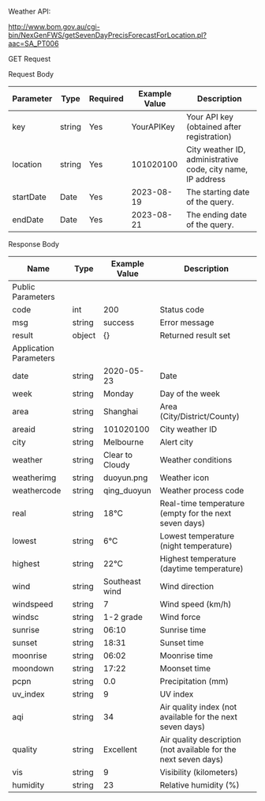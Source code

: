 Weather API: 

http://www.bom.gov.au/cgi-bin/NexGenFWS/getSevenDayPrecisForecastForLocation.pl?aac=SA_PT006  

GET Request 

Request Body 


 |Parameter | Type    | Required | Example Value | Description
 |----------|---------|----------|---------------|------------
 |key       | string  | Yes      | YourAPIKey    | Your API key (obtained after registration)
 |location  | string  | Yes      | 101020100     | City weather ID, administrative code, city name, IP address
 |startDate | Date    | Yes      | 2023-08-19    | The starting date of the query.
 |endDate   | Date    | Yes      | 2023-08-21    | The ending date of the query.   
 


Response Body 

| Name | Type | Example Value | Description |
| --- | --- | --- | --- |
| Public Parameters  |
| code | int | 200 | Status code |
| msg | string | success | Error message |
| result | object | {} | Returned result set |
| Application Parameters  |
| date | string | 2020-05-23 | Date |
| week | string | Monday | Day of the week |
| area | string | Shanghai | Area (City/District/County) |
| areaid | string | 101020100 | City weather ID |
| city | string | Melbourne | Alert city |
| weather | string | Clear to Cloudy | Weather conditions |
| weatherimg | string | duoyun.png | Weather icon |
| weathercode | string | qing_duoyun | Weather process code |
| real | string | 18℃ | Real-time temperature (empty for the next seven days) |
| lowest | string | 6℃ | Lowest temperature (night temperature) |
| highest | string | 22℃ | Highest temperature (daytime temperature) |
| wind | string | Southeast wind | Wind direction |
| windspeed | string | 7 | Wind speed (km/h) |
| windsc | string | 1-2 grade | Wind force |
| sunrise | string | 06:10 | Sunrise time |
| sunset | string | 18:31 | Sunset time |
| moonrise | string | 06:02 | Moonrise time |
| moondown | string | 17:22 | Moonset time |
| pcpn | string | 0.0 | Precipitation (mm) |
| uv_index | string | 9 | UV index |
| aqi | string | 34 | Air quality index (not available for the next seven days) |
| quality | string | Excellent | Air quality description (not available for the next seven days) |
| vis | string | 9 | Visibility (kilometers) |
| humidity | string | 23 | Relative humidity (%) |
